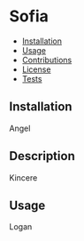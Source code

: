  
# Sofia
* [Installation](#Installation)
* [Usage](#Usage)
* [Contributions](#Contributions)
* [License](#License)
* [Tests](#Tests)

## Installation
Angel

## Description
Kincere

## Usage
Logan